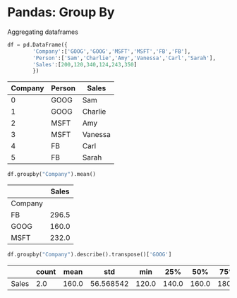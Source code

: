 # Pandas: Group By
Aggregating dataframes

```python
df = pd.DataFrame({
        'Company':['GOOG','GOOG','MSFT','MSFT','FB','FB'],
        'Person':['Sam','Charlie','Amy','Vanessa','Carl','Sarah'],
        'Sales':[200,120,340,124,243,350]
        })
```
|Company	|Person	|Sales|
|---------|-------|-----|
|0	|GOOG	|Sam	|200|
|1	|GOOG	|Charlie	|120|
|2	|MSFT	|Amy	|340|
|3	|MSFT	|Vanessa	|124|
|4	|FB	|Carl	|243|
|5	|FB	|Sarah	|350|

```python
df.groupby("Company").mean()
```
| | Sales|
|-|------|
|Company||	
|FB	|296.5|
|GOOG	|160.0|
|MSFT	|232.0|

```python
df.groupby("Company").describe().transpose()['GOOG']
```
|	|count	|mean	|std	|min	|25%	|50%	|75%	|max|
|-------|-------|-------|-------|-------|-------|-------|-------|---|
|Sales	|2.0	|160.0	|56.568542	|120.0	|140.0	|160.0	|180.0	|200.0|
